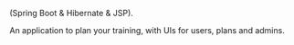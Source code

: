 (Spring Boot & Hibernate & JSP).

An application to plan your training, with UIs for users, plans and admins.